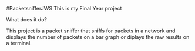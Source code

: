 #PacketsnifferJWS
This is my Final Year project

What does it do?

This project is a packet sniffer that sniffs for packets in a network and displays the number of packets on a bar graph or diplays the raw results on a terminal.
